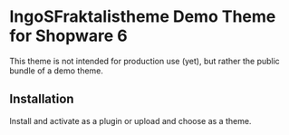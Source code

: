 # IngoSFraktalistheme Demo Theme for Shopware 6

This theme is not intended for production use (yet), but rather the public bundle of a demo theme.

## Installation

Install and activate as a plugin or upload and choose as a theme.

